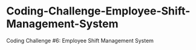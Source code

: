 # Coding-Challenge-Employee-Shift-Management-System
Coding Challenge #6: Employee Shift Management System
